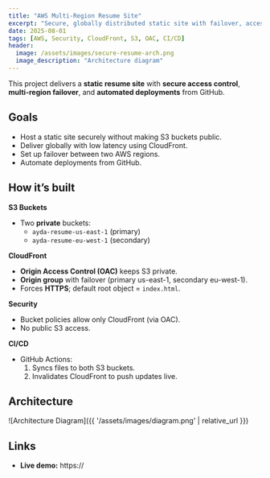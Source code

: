```yaml
---
title: "AWS Multi-Region Resume Site"
excerpt: "Secure, globally distributed static site with failover, access control, and CI/CD."
date: 2025-08-01
tags: [AWS, Security, CloudFront, S3, OAC, CI/CD]
header:
  image: /assets/images/secure-resume-arch.png
  image_description: "Architecture diagram"
---
```


This project delivers a **static resume site** with **secure access control**, **multi-region failover**, and **automated deployments** from GitHub.

## Goals
- Host a static site securely without making S3 buckets public.
- Deliver globally with low latency using CloudFront.
- Set up failover between two AWS regions.
- Automate deployments from GitHub.

## How it’s built
**S3 Buckets**  
- Two **private** buckets:
  - `ayda-resume-us-east-1` (primary)
  - `ayda-resume-eu-west-1` (secondary)

**CloudFront**  
- **Origin Access Control (OAC)** keeps S3 private.
- **Origin group** with failover (primary us-east-1, secondary eu-west-1).
- Forces **HTTPS**; default root object = `index.html`.

**Security**  
- Bucket policies allow only CloudFront (via OAC).
- No public S3 access.

**CI/CD**  
- GitHub Actions:
  1. Syncs files to both S3 buckets.
  2. Invalidates CloudFront to push updates live.

## Architecture
![Architecture Diagram]({{ '/assets/images/diagram.png' | relative_url }})

## Links
- **Live demo:** https://<your-cloudfront-domain>
